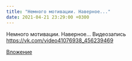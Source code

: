 ```yaml
---
title: "Немного мотивации. Наверное..."
date: 2021-04-21 23:29:00 +0300
---
```


Немного мотивации. Наверное...
Видеозапись
https://vk.com/video41076938_456239469

[Вложение](https://vk.com/video41076938_456239469)
